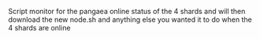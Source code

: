 Script monitor for the pangaea online status of the 4 shards and will then download the new node.sh and anything else you wanted it to do when the 4 shards are online
